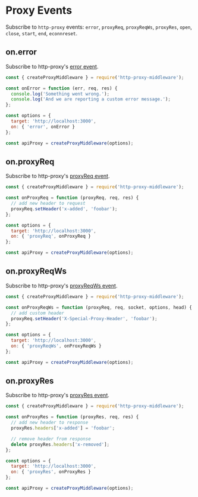 # Proxy Events

Subscribe to `http-proxy` events: `error`, `proxyReq`, `proxyReqWs`, `proxyRes`, `open`, `close`, `start`, `end`, `econnreset`.

## on.error

Subscribe to http-proxy's [error event](https://www.npmjs.com/package/http-proxy#listening-for-proxy-events).

```javascript
const { createProxyMiddleware } = require('http-proxy-middleware');

const onError = function (err, req, res) {
  console.log('Something went wrong.');
  console.log('And we are reporting a custom error message.');
};

const options = {
  target: 'http://localhost:3000',
  on: { 'error', onError }
};

const apiProxy = createProxyMiddleware(options);
```

## on.proxyReq

Subscribe to http-proxy's [proxyReq event](https://www.npmjs.com/package/http-proxy#listening-for-proxy-events).

```javascript
const { createProxyMiddleware } = require('http-proxy-middleware');

const onProxyReq = function (proxyReq, req, res) {
  // add new header to request
  proxyReq.setHeader('x-added', 'foobar');
};

const options = {
  target: 'http://localhost:3000',
  on: { 'proxyReq', onProxyReq }
};

const apiProxy = createProxyMiddleware(options);
```

## on.proxyReqWs

Subscribe to http-proxy's [proxyReqWs event](https://www.npmjs.com/package/http-proxy#listening-for-proxy-events).

```javascript
const { createProxyMiddleware } = require('http-proxy-middleware');

const onProxyReqWs = function (proxyReq, req, socket, options, head) {
  // add custom header
  proxyReq.setHeader('X-Special-Proxy-Header', 'foobar');
};

const options = {
  target: 'http://localhost:3000',
  on: { 'proxyReqWs', onProxyReqWs }
};

const apiProxy = createProxyMiddleware(options);
```

## on.proxyRes

Subscribe to http-proxy's [proxyRes event](https://www.npmjs.com/package/http-proxy#listening-for-proxy-events).

```javascript
const { createProxyMiddleware } = require('http-proxy-middleware');

const onProxyRes = function (proxyRes, req, res) {
  // add new header to response
  proxyRes.headers['x-added'] = 'foobar';

  // remove header from response
  delete proxyRes.headers['x-removed'];
};

const options = {
  target: 'http://localhost:3000',
  on: { 'proxyRes', onProxyRes }
};

const apiProxy = createProxyMiddleware(options);
```
